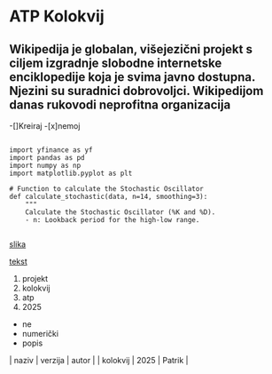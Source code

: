 # ATP Kolokvij
## Wikipedija je globalan, višejezični projekt s ciljem izgradnje slobodne internetske enciklopedije koja je svima javno dostupna. Njezini su suradnici dobrovoljci. Wikipedijom danas rukovodi neprofitna organizacija

-[]Kreiraj
-[x]nemoj
```

import yfinance as yf
import pandas as pd
import numpy as np
import matplotlib.pyplot as plt

# Function to calculate the Stochastic Oscillator
def calculate_stochastic(data, n=14, smoothing=3):
    """
    Calculate the Stochastic Oscillator (%K and %D).
    - n: Lookback period for the high-low range.
    
```


[slika](https://www.pexels.com/)

[tekst](https://gist.github.com/discover?page=2)

1. projekt
2. kolokvij
3. atp
4. 2025

- ne
- numerički
- popis

| naziv | verzija | autor |
| kolokvij | 2025 | Patrik |

 
 
 
 


